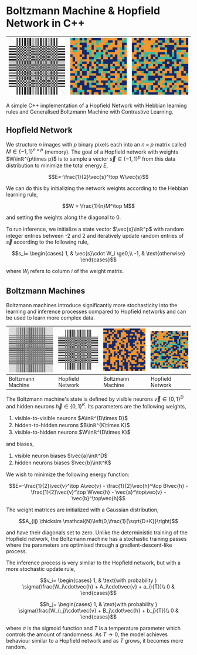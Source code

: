 # Boltzmann Machine & Hopfield Network in C++

| ![](models/food.png) | ![](output/donut.gif)  | ![](output/burger.gif) |
|----------------------|------------------------|------------------------|

A simple C++ implementation of a Hopfield Network with Hebbian learning rules and Generalised Boltzmann Machine with Contrastive Learning.

## Hopfield Network

We structure $n$ images with $p$ binary pixels each into an $n\times p$ matrix called $M\in\{-1,1\}^{n\times p}$ (memory). The goal of a Hopfield network with weights $W\inℝ^{p\times p}$ is to sample a vector $\vec{s}\in\{-1,1\}^p$ from this data distribution to minimize the total energy $E$,

$$E=-\frac{1}{2}\vec{s}^\top W\vec{s}$$

We can do this by initializing the network weights according to the Hebbian learning rule,

$$W = \frac{1}{n}M^\top M$$

and setting the weights along the diagonal to 0.

To run inference, we initialize a state vector $\vec{s}\inℝ^p$ with random integer entries between -2 and 2 and iteratively update random entries of $\vec{s}$ according to the following rule,

$$s_i= \begin{cases}
1, &         \vec{s}\cdot W_i \ge0,\\
-1, &         \text{otherwise}
\end{cases}$$

where $W_i$ refers to column $i$ of the weight matrix.

## Boltzmann Machines

Boltzmann machines introduce significantly more stochasticity into the learning and inference processes compared to Hopfield networks and can be used to learn more complex data.

| ![](models/food_bm.A.png)  | ![](models/food_hopfield.png) | ![](output/burger_bm.gif) | ![](output/burger.gif) |
|----------------------------|-------------------------------|---------------------------|------------------------|
| Boltzmann Machine          | Hopfield Network              | Boltzmann Machine         | Hopfield Network       |

The Boltzmann machine's state is defined by  visible neurons $\vec{v}\in \{0,1\}^D$ and hidden neurons $\vec{h}\in \{0,1\}^K$. Its parameters are the following weights,

1. visible-to-visible neurons $A\inℝ^{D\times D}$
2. hidden-to-hidden neurons $B\inℝ^{K\times K}$
3. visible-to-hidden neurons $W\inℝ^{D\times K}$

and biases,

1. visible neuron biases $\vec{a}\inℝ^D$
2. hidden neurons biases $\vec{b}\inℝ^K$

We wish to minimize the following energy function:

$$E=-\frac{1}{2}\vec{v}^\top A\vec{v} - \frac{1}{2}\vec{h}^\top B\vec{h} - \frac{1}{2}\vec{v}^\top W\vec{h} - \vec{a}^\top\vec{v} - \vec{b}^\top\vec{h}$$

The weight matrices are initialized with a Gaussian distribution,

$$A_{ij} \thicksim \mathcal{N}\left(0,\frac{1}{\sqrt{D+K}}\right)$$

and have their diagonals set to zero. Unlike the deterministic training of the Hopfield network, the Boltzmann machine has a stochastic training passes where the parameters are optimised through a gradient-descent-like process.

The inference process is very similar to the Hopfield network, but with a more stochastic update rule,

$$v_i= \begin{cases}
1, &         \text{with probability } \sigma(\frac{W_i\cdot\vec{h} + A_i\cdot\vec{v} + a_i}{T})\\
0 &         
\end{cases}$$

$$h_j= \begin{cases}
1, &         \text{with probability } \sigma(\frac{W_{:,j}\cdot\vec{v} + B_j\cdot\vec{h} + b_j}{T})\\
0 &         
\end{cases}$$

where $\sigma$ is the sigmoid function and $T$ is a temperature parameter which controls the amount of randomness. As $T\rightarrow0$, the model achieves behaviour similar to a Hopfield network and as $T$ grows, it becomes more random.
